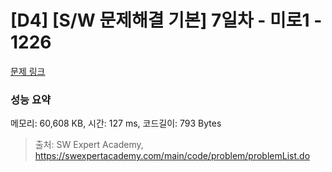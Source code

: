 # [D4] [S/W 문제해결 기본] 7일차 - 미로1 - 1226 

[문제 링크](https://swexpertacademy.com/main/code/problem/problemDetail.do?contestProbId=AV14vXUqAGMCFAYD) 

### 성능 요약

메모리: 60,608 KB, 시간: 127 ms, 코드길이: 793 Bytes



> 출처: SW Expert Academy, https://swexpertacademy.com/main/code/problem/problemList.do